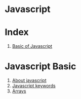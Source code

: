 # Javascript

# Index

1. [Basic of Javascript](#javascript-basic)

# Javascript Basic

1. [About javascript](https://github.com/Axhutoxh/javascript/blob/main/study/chapter1/README.md)
2. [Javascript keywords](https://github.com/Axhutoxh/javascript/blob/main/study/chapter2/README.md)
3. [Arrays]()
